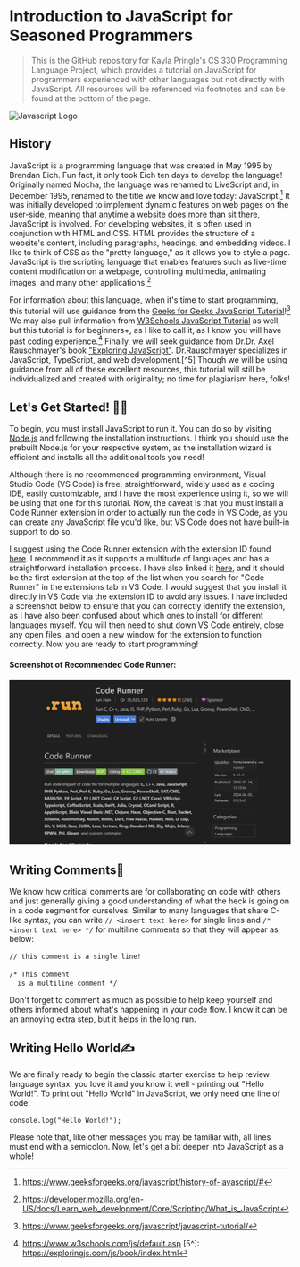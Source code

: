 # Introduction to JavaScript for Seasoned Programmers
> This is the GitHub repository for Kayla Pringle's CS 330 Programming Language Project, which provides a tutorial on JavaScript for programmers experienced with other languages but not directly with JavaScript. All resources will be referenced via footnotes and can be found at the bottom of the page.

![Javascript Logo](https://upload.wikimedia.org/wikipedia/commons/thumb/9/99/Unofficial_JavaScript_logo_2.svg/250px-Unofficial_JavaScript_logo_2.svg.png)

## History

JavaScript is a programming language that was created in May 1995 by Brendan Eich. Fun fact, it only took Eich ten days to develop the language! Originally named Mocha, the language was renamed to LiveScript and, in December 1995, renamed to the title we know and love today: JavaScript.[^1] It was initially developed to implement dynamic features on web pages on the user-side, meaning that anytime a website does more than sit there, JavaScript is involved. For developing websites, it is often used in conjunction with HTML and CSS. HTML provides the structure of a website's content, including paragraphs, headings, and embedding videos. I like to think of CSS as the "pretty language," as it allows you to style a page. JavaScript is the scripting language that enables features such as live-time content modification on a webpage, controlling multimedia, animating images, and many other applications.[^2] 

For information about this language, when it's time to start programming, this tutorial will use guidance from the [Geeks for Geeks JavaScript Tutorial](https://www.geeksforgeeks.org/javascript/javascript-tutorial/)![^3] We may also pull information from [W3Schools JavaScript Tutorial](https://www.w3schools.com/js/default.asp) as well, but this tutorial is for beginners+, as I like to call it, as I know you will have past coding experience.[^4] Finally, we will seek guidance from Dr.Dr. Axel Rauschmayer's book ["Exploring JavaScript"](https://exploringjs.com/js/book/index.html). Dr.Rauschmayer specializes in JavaScript, TypeScript, and web development.[^5] Though we will be using guidance from all of these excellent resources, this tutorial will still be individualized and created with originality; no time for plagiarism here, folks!

## Let's Get Started! 🏃💨

To begin, you must install JavaScript to run it. You can do so by visiting [Node.js](https://nodejs.org/en) and following the installation instructions. I think you should use the prebuilt Node.js for your respective system, as the installation wizard is efficient and installs all the additional tools you need! 

Although there is no recommended programming environment, Visual Studio Code (VS Code) is free, straightforward, widely used as a coding IDE, easily customizable, and I have the most experience using it, so we will be using that one for this tutorial. Now, the caveat is that you must install a Code Runner extension in order to actually run the code in VS Code, as you can create any JavaScript file you'd like, but VS Code does not have built-in support to do so. 

I suggest using the Code Runner extension with the extension ID found [here](formulahendry.code-runner). I recommend it as it supports a multitude of languages and has a straightforward installation process. I have also linked it [here](https://marketplace.visualstudio.com/items?itemName=formulahendry.code-runner), and it should be the first extension at the top of the list when you search for "Code Runner" in the extensions tab in VS Code. I would suggest that you install it directly in VS Code via the extension ID to avoid any issues. I have included a screenshot below to ensure that you can correctly identify the extension, as I have also been confused about which ones to install for different languages myself. You will then need to shut down VS Code entirely, close any open files, and open a new window for the extension to function correctly. Now you are ready to start programming! 

#### Screenshot of Recommended Code Runner:
![Code Runner Screenshot](https://github.com/kay-pringle/CS-330-PLP-Kay-Pringle/blob/94a976b7b9182109812430fa4441a67bc658dd0d/Code%20Runner%20Screenshot.png)

## Writing Comments📝
We know how critical comments are for collaborating on code with others and just generally giving a good understanding of what the heck is going on in a code segment for ourselves. Similar to many languages that share C-like syntax, you can write ` // <insert text here> ` for single lines and ` /* <insert text here> */ ` for multiline comments so that they will appear as below:

````
// this comment is a single line!

/* This comment
  is a multiline comment */
````
Don't forget to comment as much as possible to help keep yourself and others informed about what's happening in your code flow. I know it can be an annoying extra step, but it helps in the long run.

## Writing Hello World✍️

We are finally ready to begin the classic starter exercise to help review language syntax: you love it and you know it well - printing out "Hello World!". To print out "Hello World" in JavaScript, we only need one line of code:

````
console.log("Hello World!");
````
Please note that, like other messages you may be familiar with, all lines must end with a semicolon. Now, let's get a bit deeper into JavaScript as a whole!

[^1]: https://www.geeksforgeeks.org/javascript/history-of-javascript/#
[^2]: https://developer.mozilla.org/en-US/docs/Learn_web_development/Core/Scripting/What_is_JavaScript
[^3]: https://www.geeksforgeeks.org/javascript/javascript-tutorial/
[^4]: https://www.w3schools.com/js/default.asp
[5^]: https://exploringjs.com/js/book/index.html
